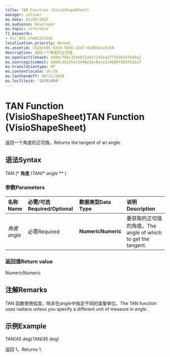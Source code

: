 ```yaml
---
title: TAN Function (VisioShapeSheet)
manager: soliver
ms.date: 03/09/2015
ms.audience: Developer
ms.topic: reference
f1_keywords:
- Vis_DSS.chm82251502
localization_priority: Normal
ms.assetid: c820cb95-92e8-5d56-22d7-0a984acc6c59
description: 返回一个角度的正切值。
ms.openlocfilehash: 508bc704c3256072a927143ea2f7f656357da0a2
ms.sourcegitcommit: 9d60cd82b5413446e5bc8ace2cd689f683fb41a7
ms.translationtype: MT
ms.contentlocale: zh-CN
ms.lasthandoff: 06/11/2018
ms.locfileid: "19781484"
---
```

# <a name="tan-function-visioshapesheet"></a><span data-ttu-id="d953a-103">TAN Function (VisioShapeSheet)</span><span class="sxs-lookup"><span data-stu-id="d953a-103">TAN Function (VisioShapeSheet)</span></span>

<span data-ttu-id="d953a-104">返回一个角度的正切值。</span><span class="sxs-lookup"><span data-stu-id="d953a-104">Returns the tangent of an angle.</span></span>
  
## <a name="syntax"></a><span data-ttu-id="d953a-105">语法</span><span class="sxs-lookup"><span data-stu-id="d953a-105">Syntax</span></span>

<span data-ttu-id="d953a-106">TAN (* **角度** *)</span><span class="sxs-lookup"><span data-stu-id="d953a-106">TAN(** *angle* ** )</span></span> 
  
### <a name="parameters"></a><span data-ttu-id="d953a-107">参数</span><span class="sxs-lookup"><span data-stu-id="d953a-107">Parameters</span></span>

|<span data-ttu-id="d953a-108">**名称**</span><span class="sxs-lookup"><span data-stu-id="d953a-108">**Name**</span></span>|<span data-ttu-id="d953a-109">**必需/可选**</span><span class="sxs-lookup"><span data-stu-id="d953a-109">**Required/Optional**</span></span>|<span data-ttu-id="d953a-110">**数据类型**</span><span class="sxs-lookup"><span data-stu-id="d953a-110">**Data Type**</span></span>|<span data-ttu-id="d953a-111">**说明**</span><span class="sxs-lookup"><span data-stu-id="d953a-111">**Description**</span></span>|
|:-----|:-----|:-----|:-----|
| <span data-ttu-id="d953a-112">_角度_</span><span class="sxs-lookup"><span data-stu-id="d953a-112">_angle_</span></span> <br/> |<span data-ttu-id="d953a-113">必需</span><span class="sxs-lookup"><span data-stu-id="d953a-113">Required</span></span>  <br/> |<span data-ttu-id="d953a-114">**Numeric**</span><span class="sxs-lookup"><span data-stu-id="d953a-114">**Numeric**</span></span> <br/> |<span data-ttu-id="d953a-115">要获取的正切值的角度。</span><span class="sxs-lookup"><span data-stu-id="d953a-115">The angle of which to get the tangent.</span></span>  <br/> |
   
### <a name="return-value"></a><span data-ttu-id="d953a-116">返回值</span><span class="sxs-lookup"><span data-stu-id="d953a-116">Return value</span></span>

<span data-ttu-id="d953a-117">Numeric</span><span class="sxs-lookup"><span data-stu-id="d953a-117">Numeric</span></span>
  
## <a name="remarks"></a><span data-ttu-id="d953a-118">注解</span><span class="sxs-lookup"><span data-stu-id="d953a-118">Remarks</span></span>

<span data-ttu-id="d953a-119">TAN 函数使用弧度，除非在*angle*中指定不同的度量单位。</span><span class="sxs-lookup"><span data-stu-id="d953a-119">The TAN function uses radians unless you specify a different unit of measure in  *angle*  .</span></span> 
  
## <a name="example"></a><span data-ttu-id="d953a-120">示例</span><span class="sxs-lookup"><span data-stu-id="d953a-120">Example</span></span>

<span data-ttu-id="d953a-121">TAN(45 deg)</span><span class="sxs-lookup"><span data-stu-id="d953a-121">TAN(45 deg)</span></span> 
  
<span data-ttu-id="d953a-122">返回 1。</span><span class="sxs-lookup"><span data-stu-id="d953a-122">Returns 1.</span></span> 
  

